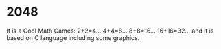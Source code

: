 # 2048
It is a Cool Math Games: 2+2=4... 4+4=8... 8+8=16... 16+16=32...  and it is based on C language including some graphics.
